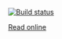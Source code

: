 [![Build status](https://www.travis-ci.com/handsome-feng/1night-cs.svg?branch=master)](https://www.travis-ci.com/handsome-feng/1night-cs)

[Read online](https://handsome-feng.github.io/1night-cs/)
